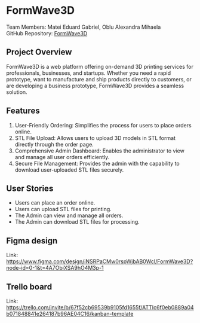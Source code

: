 # FormWave3D

Team Members: Matei Eduard Gabriel, Oblu Alexandra Mihaela <br>
GitHub Repository: [FormWave3D](https://github.com/lexofficial29/FormWave3D)

## Project Overview

FormWave3D is a web platform offering on-demand 3D printing services for professionals, businesses, and startups. Whether you need a rapid prototype, want to manufacture and ship products directly to customers, or are developing a business prototype, FormWave3D provides a seamless solution.

## Features

1. User-Friendly Ordering: Simplifies the process for users to place orders online.
2. STL File Upload: Allows users to upload 3D models in STL format directly through the order page.
3. Comprehensive Admin Dashboard: Enables the administrator to view and manage all user orders efficiently.
4. Secure File Management: Provides the admin with the capability to download user-uploaded STL files securely.

## User Stories
- Users can place an order online.
- Users can upload STL files for printing.
- The Admin can view and manage all orders.
- The Admin can download STL files for processing.

## Figma design

Link: https://www.figma.com/design/iNSRPaCMw0rspWjbAB0WcI/FormWave3D?node-id=0-1&t=4A7ObiXSA9hO4M3p-1

## Trello board

Link: https://trello.com/invite/b/67f52cb69539b9105fd1655f/ATTIc6f0eb0889a04b071848841e264187b96AE04C16/kanban-template